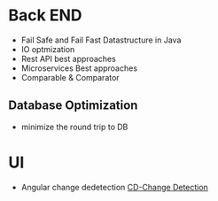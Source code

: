 # Back END
* Fail Safe and Fail Fast Datastructure in Java
* IO optmization
* Rest API best approaches
* Microservices Best approaches
* Comparable & Comparator
## Database Optimization
* minimize the round trip to DB
# UI
* Angular change dedetection [CD-Change Detection](https://v17.angular.io/guide/change-detection)
